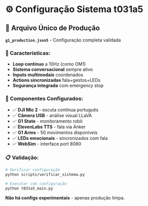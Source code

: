 # ⚙️ Configuração Sistema t031a5

## 📁 Arquivo Único de Produção

**`g1_production.json5`** - Configuração completa validada

### 🎯 Características:

- **Loop contínuo** a 10Hz (como OM1)
- **Sistema conversacional** sempre ativo
- **Inputs multimodais** coordenados
- **Actions sincronizadas** fala+gestos+LEDs
- **Segurança integrada** com emergency stop

### 🔧 Componentes Configurados:

- ✅ **DJI Mic 2** - escuta contínua português
- ✅ **Câmera USB** - análise visual LLaVA  
- ✅ **G1 State** - monitoramento robô
- ✅ **ElevenLabs TTS** - fala via Anker
- ✅ **G1 Arms** - 50 movimentos disponíveis
- ✅ **LEDs emocionais** - sincronizados com fala
- ✅ **WebSim** - interface port 8080

### 📋 Validação:

```bash
# Verificar configuração
python scripts/verificar_sistema.py

# Executar com configuração
python t031a5_main.py
```

**Não há configs experimentais** - apenas produção limpa.
